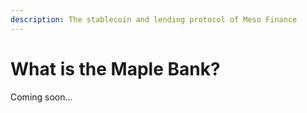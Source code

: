 ```yaml
---
description: The stablecoin and lending protocol of Meso Finance
---
```


# What is the Maple Bank?

Coming soon...
